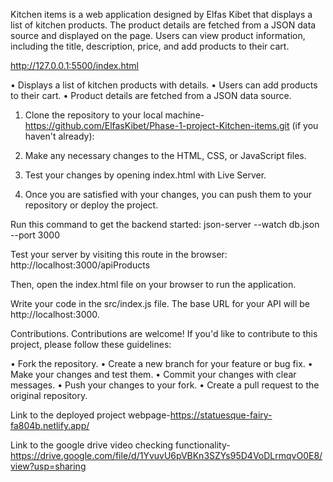 <!-- Kitchen Items -->

Kitchen items is a web application designed by Elfas Kibet that displays a list of kitchen products. The product details are fetched from a JSON data source and displayed on the page. Users can view product information, including the title, description, price, and add products to their cart.

<!-- live url -->

http://127.0.0.1:5500/index.html

<!-- Features -->

• Displays a list of kitchen products with details.
• Users can add products to their cart.
• Product details are fetched from a JSON data source.

<!-- steps -->

1. Clone the repository to your local machine-https://github.com/ElfasKibet/Phase-1-project-Kitchen-items.git (if you haven't already):

2. Make any necessary changes to the HTML, CSS, or JavaScript files.

3. Test your changes by opening index.html with Live Server.

4. Once you are satisfied with your changes, you can push them to your repository or deploy the project.

<!-- setup -->

Run this command to get the backend started:
json-server --watch db.json --port 3000

Test your server by visiting this route in the browser:
http://localhost:3000/apiProducts

Then, open the index.html file on your browser to run the application.

Write your code in the src/index.js file. The base URL for your API will be http://localhost:3000.

Contributions.
Contributions are welcome! If you'd like to contribute to this project, please follow these guidelines:

• Fork the repository.
• Create a new branch for your feature or bug fix.
• Make your changes and test them.
• Commit your changes with clear messages.
• Push your changes to your fork.
• Create a pull request to the original repository.

Link to the deployed project webpage-https://statuesque-fairy-fa804b.netlify.app/

Link to the google drive video checking functionality-https://drive.google.com/file/d/1YvuvU6pVBKn3SZYs95D4VoDLrmqvO0E8/view?usp=sharing